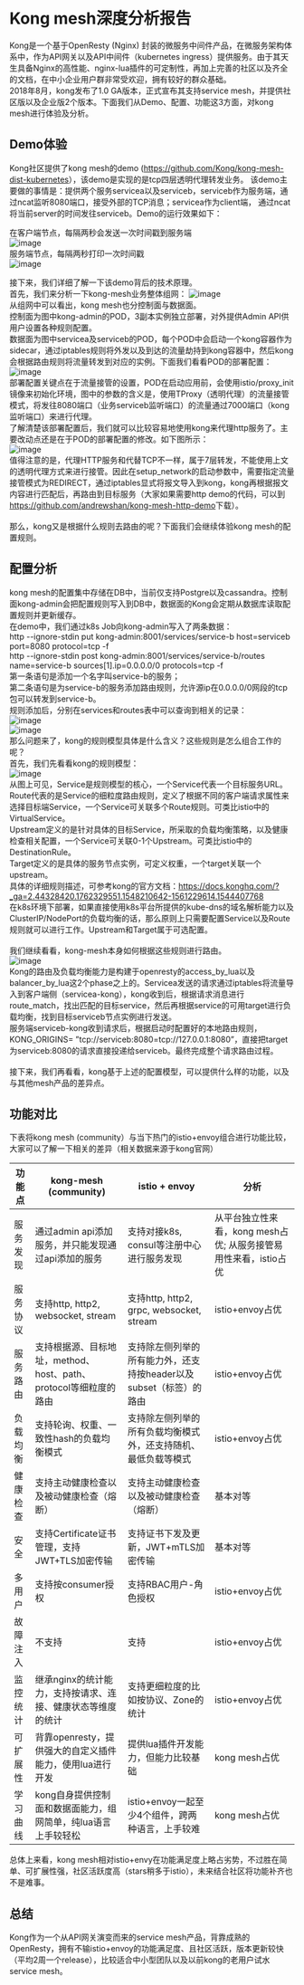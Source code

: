 
Kong mesh深度分析报告
==

Kong是一个基于OpenResty (Nginx) 封装的微服务中间件产品，在微服务架构体系中，作为API网关以及API中间件（kubernetes ingress）提供服务。由于其天生具备Nginx的高性能、nginx-lua插件的可定制性，再加上完善的社区以及齐全的文档，在中小企业用户群非常受欢迎，拥有较好的群众基础。  
2018年8月，kong发布了1.0 GA版本，正式宣布其支持service mesh，并提供社区版以及企业版2个版本。下面我们从Demo、配置、功能这3方面，对kong mesh进行体验及分析。

## Demo体验

Kong社区提供了kong mesh的demo (<span>https://github.com/Kong/kong-mesh-dist-kubernetes</span>），该demo是实现的是tcp四层透明代理转发业务。
该demo主要做的事情是：提供两个服务servicea以及serviceb，serviceb作为服务端，通过ncat监听8080端口，接受外部的TCP消息；servicea作为client端，
通过ncat将当前server的时间发往serviceb。Demo的运行效果如下：<br/>

在客户端节点，每隔两秒会发送一次时间戳到服务端  
![image](1.png)  
服务端节点，每隔两秒打印一次时间戳  
![image](2.png)

接下来，我们详细了解一下该demo背后的技术原理。<br/>
首先，我们来分析一下kong-mesh业务整体组网：
![image](3.png)  
从组网中可以看出，kong mesh也分控制面与数据面。  
控制面为图中kong-admin的POD，3副本实例独立部署，对外提供Admin API供用户设置各种规则配置。  
数据面为图中servicea及serviceb的POD，每个POD中会启动一个kong容器作为sidecar，通过iptables规则将外发以及到达的流量劫持到kong容器中，然后kong会根据路由规则将流量转发到对应的实例。下面我们看看POD的部署配置：  
![image](4.png)  
部署配置关键点在于流量接管的设置，POD在启动应用前，会使用istio/proxy_init镜像来初始化环境，图中的参数的含义是，使用TProxy（透明代理）的流量接管模式，将发往8080端口（业务serviceb监听端口）的流量通过7000端口（kong监听端口）来进行代理。  
了解清楚该部署配置后，我们就可以比较容易地使用kong来代理http服务了。主要改动点还是在于POD的部署配置的修改。如下图所示：  
![image](5.png)  
值得注意的是，代理HTTP服务和代替TCP不一样，属于7层转发，不能使用上文的透明代理方式来进行接管。因此在setup_network的启动参数中，需要指定流量接管模式为REDIRECT，通过iptables显式将报文导入到kong，kong再根据报文内容进行匹配后，再路由到目标服务（大家如果需要http demo的代码，可以到<span>https://github.com/andrewshan/kong-mesh-http-demo</span>下载）。  
<br/>
那么，kong又是根据什么规则去路由的呢？下面我们会继续体验kong mesh的配置规则。  

## 配置分析

kong mesh的配置集中存储在DB中，当前仅支持Postgre以及cassandra。控制面kong-admin会把配置规则写入到DB中，数据面的Kong会定期从数据库读取配置规则并更新缓存。  
在demo中，我们通过k8s Job向kong-admin写入了两条数据：  
http --ignore-stdin put kong-admin:8001/services/service-b host=serviceb port=8080 protocol=tcp -f  
http --ignore-stdin post kong-admin:8001/services/service-b/routes name=service-b sources[1].ip=0.0.0.0/0 protocols=tcp -f  
第一条语句是添加一个名字叫service-b的服务；  
第二条语句是为service-b的服务添加路由规则，允许源ip在0.0.0.0/0网段的tcp包可以转发到service-b。  
规则添加后，分别在services和routes表中可以查询到相关的记录：  
![image](6.png)  
![image](7.png)  
那么问题来了，kong的规则模型具体是什么含义？这些规则是怎么组合工作的呢？  
首先，我们先看看kong的规则模型：  
![image](8.png)  
从图上可见，Service是规则模型的核心，一个Service代表一个目标服务URL。  
Route代表的是Service的细粒度路由规则，定义了根据不同的客户端请求属性来选择目标端Service，一个Service可关联多个Route规则。可类比istio中的VirtualService。  
Upstream定义的是针对具体的目标Service，所采取的负载均衡策略，以及健康检查相关配置，一个Service可关联0-1个Upstream。可类比istio中的DestinationRule。  
Target定义的是具体的服务节点实例，可定义权重，一个target关联一个upstream。  
具体的详细规则描述，可参考kong的官方文档：<span>https://docs.konghq.com/?_ga=2.44328420.1762329551.1548210642-1561229614.1544407768</span>
<br/>
在k8s环境下部署，如果直接使用k8s平台所提供的kube-dns的域名解析能力以及ClusterIP/NodePort的负载均衡的话，那么原则上只需要配置Service以及Route规则就可以进行工作。Upstream和Target属于可选配置。  
<br/>
我们继续看看，kong-mesh本身如何根据这些规则进行路由。  
![image](9.png)  
Kong的路由及负载均衡能力是构建于openresty的access_by_lua以及balancer_by_lua这2个phase之上的。Servicea发送的请求通过iptables将流量导入到客户端侧（servicea-kong），kong收到后，根据请求消息进行route_match，找出匹配的目标service，然后再根据service的可用target进行负载均衡，找到目标serviceb节点实例进行发送。  
服务端serviceb-kong收到请求后，根据启动时配置好的本地路由规则，KONG_ORIGINS=
”tcp://serviceb:8080=tcp://127.0.0.1:8080”，直接把target为serviceb:8080的请求直接投递给serviceb。最终完成整个请求路由过程。  
 <br/>
接下来，我们再看看，kong基于上述的配置模型，可以提供什么样的功能，以及与其他mesh产品的差异点。  

## 功能对比

下表将kong mesh (community）与当下热门的istio+envoy组合进行功能比较，大家可以了解一下相关的差异（相关数据来源于kong官网）  

| 功能点       | kong-mesh (community) | istio + envoy | 分析      |
| ------      | ------                 | ------       | ------    |
|服务发现	| 通过admin api添加服务，并只能发现通过api添加的服务	|支持对接k8s, consul等注册中心进行服务发现	|从平台独立性来看，kong mesh占优; 从服务接管易用性来看，istio占优|
|服务协议|	支持http, http2, websocket, stream	|支持http, http2, grpc, websocket, stream|	istio+envoy占优|
|服务路由|	支持根据源、目标地址，method、host、path、protocol等细粒度的路由|	支持除左侧列举的所有能力外，还支持按header以及subset（标签）的路由	|istio+envoy占优|
|负载均衡|	支持轮询、权重、一致性hash的负载均衡模式|	支持除左侧列举的所有负载均衡模式外，还支持随机、最低负载等模式|	istio+envoy占优|
|健康检查|	支持主动健康检查以及被动健康检查（熔断）|	支持主动健康检查以及被动健康检查（熔断）	|基本对等|
|安全|	支持Certificate证书管理，支持JWT+TLS加密传输|	支持证书下发及更新，JWT+mTLS加密传输| 	基本对等|
|多用户|	支持按consumer授权|	支持RBAC用户-角色授权|	istio+envoy占优|
|故障注入|	不支持|	支持|	istio+envoy占优|
|监控统计|	继承nginx的统计能力，支持按请求、连接、健康状态等维度的统计|	支持更细粒度的比如按协议、Zone的统计|	istio+envoy占优|
|可扩展性|	背靠openresty，提供强大的自定义插件能力，使用lua进行开发|	提供lua插件开发能力，但能力比较基础|	kong mesh占优|
|学习曲线|	kong自身提供控制面和数据面能力，组网简单，纯lua语言上手较轻松|	istio+envoy一起至少4个组件，跨两种语言，上手较难|	kong mesh占优|

总体上来看，kong mesh相对istio+envy在功能满足度上略占劣势，不过胜在简单、可扩展性强，社区活跃度高（stars稍多于istio），未来结合社区将功能补齐也不是难事。

## 总结

Kong作为一个从API网关演变而来的service mesh产品，背靠成熟的OpenResty，拥有不输istio+envoy的功能满足度、且社区活跃，版本更新较快（平均2周一个release），比较适合中小型团队以及以前kong的老用户试水service mesh。
